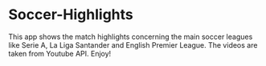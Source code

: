 # Soccer-Highlights
 This app shows the match highlights concerning the main soccer leagues like Serie A, La Liga Santander and English Premier League. The videos are taken from Youtube API. Enjoy!
